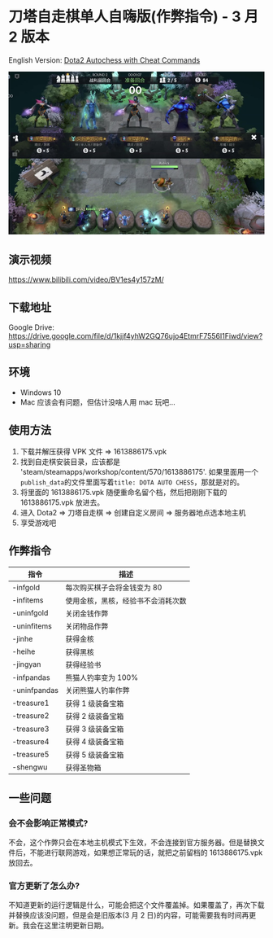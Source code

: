 # 刀塔自走棋单人自嗨版(作弊指令) - 3 月 2 版本

English Version: [Dota2 Autochess with Cheat Commands](README_ENG.md)

![demo](demo.jpg)

## 演示视频

https://www.bilibili.com/video/BV1es4y157zM/

## 下载地址

Google Drive: https://drive.google.com/file/d/1kjjf4yhW2GQ76ujo4EtmrF7556l1Fiwd/view?usp=sharing

## 环境

- Windows 10
- Mac 应该会有问题，但估计没啥人用 mac 玩吧...

## 使用方法

1. 下载并解压获得 VPK 文件 => 1613886175.vpk
2. 找到自走棋安装目录，应该都是 'steam/steamapps/workshop/content/570/1613886175'. 如果里面用一个`publish_data`的文件里面写着`title: DOTA AUTO CHESS`，那就是对的。
3. 将里面的 1613886175.vpk 随便重命名留个档，然后把刚刚下载的 1613886175.vpk 放进去。
4. 进入 Dota2 => 刀塔自走棋 => 创建自定义房间 => 服务器地点选本地主机
5. 享受游戏吧

## 作弊指令

| 指令         | 描述                               |
| ------------ | ---------------------------------- |
| -infgold     | 每次购买棋子会将金钱变为 80        |
| -infitems    | 使用金核，黑核，经验书不会消耗次数 |
| -uninfgold   | 关闭金钱作弊                       |
| -uninfitems  | 关闭物品作弊                       |
| -jinhe       | 获得金核                           |
| -heihe       | 获得黑核                           |
| -jingyan     | 获得经验书                         |
| -infpandas   | 熊猫人钓率变为 100%                |
| -uninfpandas | 关闭熊猫人钓率作弊                 |
| -treasure1   | 获得 1 级装备宝箱                  |
| -treasure2   | 获得 2 级装备宝箱                  |
| -treasure3   | 获得 3 级装备宝箱                  |
| -treasure4   | 获得 4 级装备宝箱                  |
| -treasure5   | 获得 5 级装备宝箱                  |
| -shengwu     | 获得圣物箱                         |

## 一些问题

### 会不会影响正常模式?

不会，这个作弊只会在本地主机模式下生效，不会连接到官方服务器。但是替换文件后，不能进行联网游戏，如果想正常玩的话，就把之前留档的 1613886175.vpk 放回去。

### 官方更新了怎么办?

不知道更新的运行逻辑是什么，可能会把这个文件覆盖掉。如果覆盖了，再次下载并替换应该没问题，但是会是旧版本(3 月 2 日)的内容，可能需要我有时间再更新。我会在这里注明更新日期。
